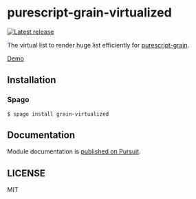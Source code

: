 # purescript-grain-virtualized

[![Latest release](http://img.shields.io/github/release/purescript-grain/purescript-grain-virtualized.svg)](https://github.com/purescript-grain/purescript-grain-virtualized/releases)

The virtual list to render huge list efficiently for [purescript-grain](https://github.com/purescript-grain/purescript-grain).

[Demo](https://purescript-grain.github.io/purescript-grain-virtualized/)

## Installation

### Spago

```
$ spago install grain-virtualized
```

## Documentation

Module documentation is [published on Pursuit](http://pursuit.purescript.org/packages/purescript-grain-virtualized).

## LICENSE

MIT

